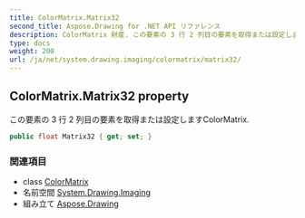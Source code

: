 ```yaml
---
title: ColorMatrix.Matrix32
second_title: Aspose.Drawing for .NET API リファレンス
description: ColorMatrix 財産. この要素の 3 行 2 列目の要素を取得または設定しますColorMatrix.
type: docs
weight: 200
url: /ja/net/system.drawing.imaging/colormatrix/matrix32/
---
```

## ColorMatrix.Matrix32 property

この要素の 3 行 2 列目の要素を取得または設定しますColorMatrix.

```csharp
public float Matrix32 { get; set; }
```

### 関連項目

* class [ColorMatrix](../)
* 名前空間 [System.Drawing.Imaging](../../colormatrix/)
* 組み立て [Aspose.Drawing](../../../)


